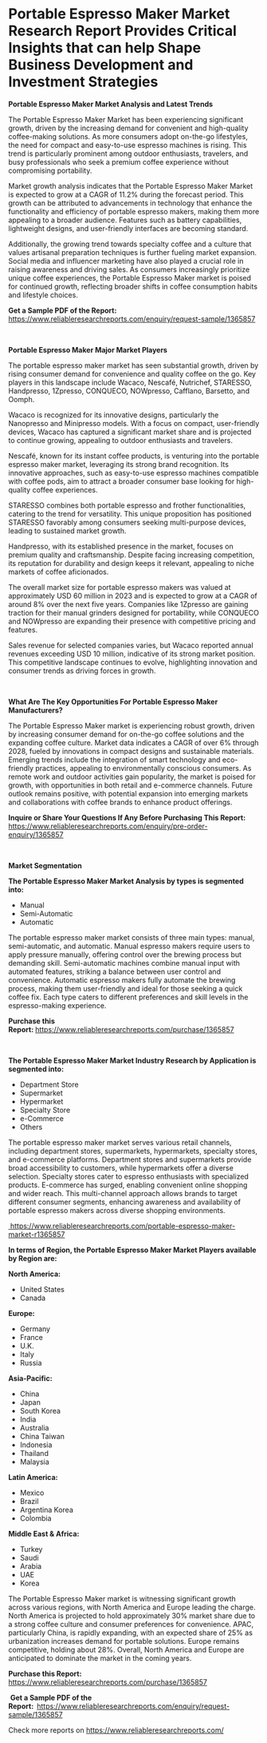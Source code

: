 <p><h1>Portable Espresso Maker Market Research Report Provides Critical Insights that can help Shape Business Development and Investment Strategies</h1></p><p><strong>Portable Espresso Maker Market Analysis and Latest Trends</strong></p>
<p><p>The Portable Espresso Maker Market has been experiencing significant growth, driven by the increasing demand for convenient and high-quality coffee-making solutions. As more consumers adopt on-the-go lifestyles, the need for compact and easy-to-use espresso machines is rising. This trend is particularly prominent among outdoor enthusiasts, travelers, and busy professionals who seek a premium coffee experience without compromising portability.</p><p>Market growth analysis indicates that the Portable Espresso Maker Market is expected to grow at a CAGR of 11.2% during the forecast period. This growth can be attributed to advancements in technology that enhance the functionality and efficiency of portable espresso makers, making them more appealing to a broader audience. Features such as battery capabilities, lightweight designs, and user-friendly interfaces are becoming standard.</p><p>Additionally, the growing trend towards specialty coffee and a culture that values artisanal preparation techniques is further fueling market expansion. Social media and influencer marketing have also played a crucial role in raising awareness and driving sales. As consumers increasingly prioritize unique coffee experiences, the Portable Espresso Maker market is poised for continued growth, reflecting broader shifts in coffee consumption habits and lifestyle choices.</p></p>
<p><strong>Get a Sample PDF of the Report:&nbsp;</strong> <a href="https://www.reliableresearchreports.com/enquiry/request-sample/1365857?utm_campaign=2957&utm_medium=2&utm_source=Github&utm_content=ia&utm_term=22032025&utm_id=portable-espresso-maker">https://www.reliableresearchreports.com/enquiry/request-sample/1365857</a></p>
<p>&nbsp;</p>
<p><strong>Portable Espresso Maker Major Market Players</strong></p>
<p><p>The portable espresso maker market has seen substantial growth, driven by rising consumer demand for convenience and quality coffee on the go. Key players in this landscape include Wacaco, Nescafé, Nutrichef, STARESSO, Handpresso, 1Zpresso, CONQUECO, NOWpresso, Cafflano, Barsetto, and Oomph.</p><p>Wacaco is recognized for its innovative designs, particularly the Nanopresso and Minipresso models. With a focus on compact, user-friendly devices, Wacaco has captured a significant market share and is projected to continue growing, appealing to outdoor enthusiasts and travelers.</p><p>Nescafé, known for its instant coffee products, is venturing into the portable espresso maker market, leveraging its strong brand recognition. Its innovative approaches, such as easy-to-use espresso machines compatible with coffee pods, aim to attract a broader consumer base looking for high-quality coffee experiences.</p><p>STARESSO combines both portable espresso and frother functionalities, catering to the trend for versatility. This unique proposition has positioned STARESSO favorably among consumers seeking multi-purpose devices, leading to sustained market growth.</p><p>Handpresso, with its established presence in the market, focuses on premium quality and craftsmanship. Despite facing increasing competition, its reputation for durability and design keeps it relevant, appealing to niche markets of coffee aficionados.</p><p>The overall market size for portable espresso makers was valued at approximately USD 60 million in 2023 and is expected to grow at a CAGR of around 8% over the next five years. Companies like 1Zpresso are gaining traction for their manual grinders designed for portability, while CONQUECO and NOWpresso are expanding their presence with competitive pricing and features.</p><p>Sales revenue for selected companies varies, but Wacaco reported annual revenues exceeding USD 10 million, indicative of its strong market position. This competitive landscape continues to evolve, highlighting innovation and consumer trends as driving forces in growth.</p></p>
<p>&nbsp;</p>
<p><strong>What Are The Key Opportunities For Portable Espresso Maker Manufacturers?</strong></p>
<p><p>The Portable Espresso Maker market is experiencing robust growth, driven by increasing consumer demand for on-the-go coffee solutions and the expanding coffee culture. Market data indicates a CAGR of over 6% through 2028, fueled by innovations in compact designs and sustainable materials. Emerging trends include the integration of smart technology and eco-friendly practices, appealing to environmentally conscious consumers. As remote work and outdoor activities gain popularity, the market is poised for growth, with opportunities in both retail and e-commerce channels. Future outlook remains positive, with potential expansion into emerging markets and collaborations with coffee brands to enhance product offerings.</p></p>
<p><strong>Inquire or Share Your Questions If Any Before Purchasing This Report:</strong> <a href="https://www.reliableresearchreports.com/enquiry/pre-order-enquiry/1365857?utm_campaign=2957&utm_medium=2&utm_source=Github&utm_content=ia&utm_term=22032025&utm_id=portable-espresso-maker">https://www.reliableresearchreports.com/enquiry/pre-order-enquiry/1365857</a></p>
<p>&nbsp;</p>
<p><strong>Market Segmentation</strong></p>
<p><strong>The Portable Espresso Maker Market Analysis by types is segmented into:</strong></p>
<p><ul><li>Manual</li><li>Semi-Automatic</li><li>Automatic</li></ul></p>
<p><p>The portable espresso maker market consists of three main types: manual, semi-automatic, and automatic. Manual espresso makers require users to apply pressure manually, offering control over the brewing process but demanding skill. Semi-automatic machines combine manual input with automated features, striking a balance between user control and convenience. Automatic espresso makers fully automate the brewing process, making them user-friendly and ideal for those seeking a quick coffee fix. Each type caters to different preferences and skill levels in the espresso-making experience.</p></p>
<p><strong>Purchase this Report:&nbsp;</strong><a href="https://www.reliableresearchreports.com/purchase/1365857?utm_campaign=2957&utm_medium=2&utm_source=Github&utm_content=ia&utm_term=22032025&utm_id=portable-espresso-maker">https://www.reliableresearchreports.com/purchase/1365857</a></p>
<p>&nbsp;</p>
<p><strong>The Portable Espresso Maker Market Industry Research by Application is segmented into:</strong></p>
<p><ul><li>Department Store</li><li>Supermarket</li><li>Hypermarket</li><li>Specialty Store</li><li>e-Commerce</li><li>Others</li></ul></p>
<p><p>The portable espresso maker market serves various retail channels, including department stores, supermarkets, hypermarkets, specialty stores, and e-commerce platforms. Department stores and supermarkets provide broad accessibility to customers, while hypermarkets offer a diverse selection. Specialty stores cater to espresso enthusiasts with specialized products. E-commerce has surged, enabling convenient online shopping and wider reach. This multi-channel approach allows brands to target different consumer segments, enhancing awareness and availability of portable espresso makers across diverse shopping environments.</p></p>
<p><a href="https://www.reliableresearchreports.com/portable-espresso-maker-market-r1365857?utm_campaign=2957&utm_medium=2&utm_source=Github&utm_content=ia&utm_term=22032025&utm_id=portable-espresso-maker">&nbsp;https://www.reliableresearchreports.com/portable-espresso-maker-market-r1365857</a></p>
<p><strong>In terms of Region, the Portable Espresso Maker Market Players available by Region are:</strong></p>
<p>
    <p> <strong> North America: </strong>
        <ul>
            <li>United States</li>
            <li>Canada</li>
        </ul>
        </p> 
    <p> <strong> Europe: </strong>
        <ul>
            <li>Germany</li>
            <li>France</li>
            <li>U.K.</li>
            <li>Italy</li>
            <li>Russia</li>
        </ul>
        </p> 
    <p> <strong> Asia-Pacific: </strong>
        <ul>
            <li>China</li>
            <li>Japan</li>
            <li>South Korea</li>
            <li>India</li>
            <li>Australia</li>
            <li>China Taiwan</li>
            <li>Indonesia</li>
            <li>Thailand</li>
            <li>Malaysia</li>
        </ul>
        </p> 
    <p> <strong> Latin America: </strong>
        <ul>
            <li>Mexico</li>
            <li>Brazil</li>
            <li>Argentina Korea</li>
            <li>Colombia</li>
        </ul>
        </p> 
    <p> <strong> Middle East & Africa: </strong>
        <ul>
            <li>Turkey</li>
            <li>Saudi</li>
            <li>Arabia</li>
            <li>UAE</li>
            <li>Korea</li>
        </ul>
    </p>
    </p>
<p><p>The Portable Espresso Maker market is witnessing significant growth across various regions, with North America and Europe leading the charge. North America is projected to hold approximately 30% market share due to a strong coffee culture and consumer preferences for convenience. APAC, particularly China, is rapidly expanding, with an expected share of 25% as urbanization increases demand for portable solutions. Europe remains competitive, holding about 28%. Overall, North America and Europe are anticipated to dominate the market in the coming years.</p></p>
<p><strong>Purchase this Report: </strong><a href="https://www.reliableresearchreports.com/purchase/1365857?utm_campaign=2957&utm_medium=2&utm_source=Github&utm_content=ia&utm_term=22032025&utm_id=portable-espresso-maker">https://www.reliableresearchreports.com/purchase/1365857</a></p>
<p>&nbsp;<strong>Get a Sample PDF of the Report:&nbsp;&nbsp;</strong><a href="https://www.reliableresearchreports.com/enquiry/request-sample/1365857?utm_campaign=2957&utm_medium=2&utm_source=Github&utm_content=ia&utm_term=22032025&utm_id=portable-espresso-maker">https://www.reliableresearchreports.com/enquiry/request-sample/1365857</a></p>
<p><strong></strong></p>
<p>Check more reports on <a href="https://www.reliableresearchreports.com/?utm_campaign=2957&utm_medium=2&utm_source=Github&utm_content=ia&utm_term=22032025&utm_id=portable-espresso-maker">https://www.reliableresearchreports.com/</a></p>